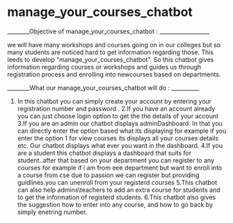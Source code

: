 # manage_your_courses_chatbot

  ________Objective of manage_your_courses_chatbot : __________________
             
   we will have many workshops and courses going on in our colleges but so many students are noticed hard to get information regarding those. This leeds to develop "manage_your_courses_chatbot". So this chatbot gives information regarding courses or workshops and guides us through registration process and enrolling into newcourses based on departments.
   
   ________What our manage_your_courses_chatbot will do : __________
   
   1. In this chatbot you can simply create your account by entering your registration number and password .
   2.If you have an account already you can just choose login option to get the the details of your account
   3.If you are an admin our chatbot displays adminDashboard. In that you can directly enter the option based what its displaying for          example if you enter the option 1 for view courses its displays all your courses details etc. Our chatbot displays what ever you want      in the dashboard.
   4.If you are a student this chatbot displays a dashboard that suits for student..after that based on your department you can register        to any courses for example if i am from eee department  but want to enroll into a course from cse due to passion we can register but      providing guidlines.you can unenroll from your registerd courses
   5.This chatbot can also help admins\teachers to add an extra course for students and to get the information of registerd students.
   6.This chatbot also gives the suggestion how to enter into any course, and how to go back by simply enetring number.
